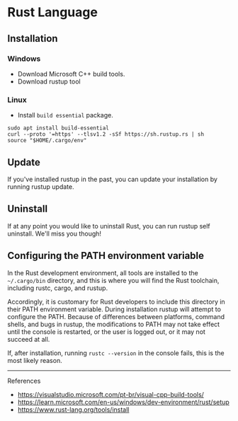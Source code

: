 # Rust Language

## Installation

### Windows

- Download Microsoft C++ build tools.  
- Download rustup tool

### Linux

- Install `build essential` package.
```
sudo apt install build-essential
curl --proto '=https' --tlsv1.2 -sSf https://sh.rustup.rs | sh
source "$HOME/.cargo/env"
```

## Update

If you've installed rustup in the past, you can update your installation by running rustup update. 

## Uninstall

If at any point you would like to uninstall Rust, you can run rustup self uninstall. We'll miss you though! 

## Configuring the PATH environment variable

In the Rust development environment, all tools are installed to the `~/.cargo/bin` directory, and this is where you will find the Rust toolchain, including rustc, cargo, and rustup.

Accordingly, it is customary for Rust developers to include this directory in their PATH environment variable. During installation rustup will attempt to configure the PATH. Because of differences between platforms, command shells, and bugs in rustup, the modifications to PATH may not take effect until the console is restarted, or the user is logged out, or it may not succeed at all.

If, after installation, running `rustc --version` in the console fails, this is the most likely reason. 

-------------------------

References

- https://visualstudio.microsoft.com/pt-br/visual-cpp-build-tools/
- https://learn.microsoft.com/en-us/windows/dev-environment/rust/setup
- https://www.rust-lang.org/tools/install

